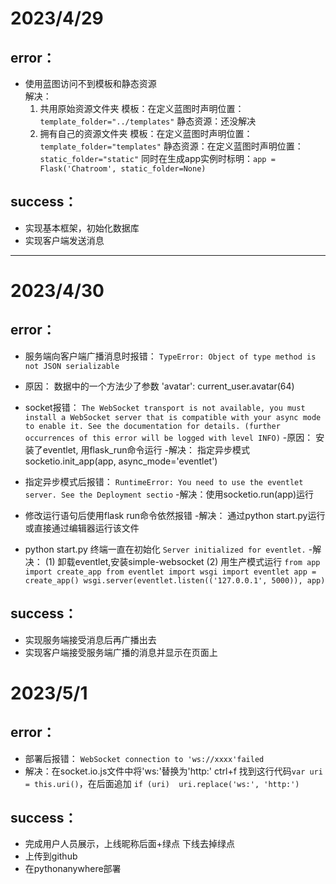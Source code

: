 # 2023/4/29
## error：
- 使用蓝图访问不到模板和静态资源  
    解决：
    1. 共用原始资源文件夹
        模板：在定义蓝图时声明位置：`template_folder="../templates"`
        静态资源：还没解决
    2. 拥有自己的资源文件夹
        模板：在定义蓝图时声明位置：`template_folder="templates"`
        静态资源：在定义蓝图时声明位置：`static_folder="static"`
                 同时在生成app实例时标明：`app = Flask('Chatroom', static_folder=None)`

## success：
+ 实现基本框架，初始化数据库
+ 实现客户端发送消息

---

# 2023/4/30
## error：
- 服务端向客户端广播消息时报错：
    `TypeError: Object of type method is not JSON serializable`
- 原因： 数据中的一个方法少了参数 'avatar': current_user.avatar(64)

- socket报错：
    `The WebSocket transport is not available, you must install a WebSocket server that is compatible with your async mode to enable it. See the documentation for details. (further occurrences of this error will be logged with level INFO)`
-原因： 安装了eventlet, 用flask_run命令运行
-解决： 指定异步模式socketio.init_app(app, async_mode='eventlet') 

- 指定异步模式后报错：
    `RuntimeError: You need to use the eventlet server. See the Deployment sectio`
-解决：使用socketio.run(app)运行

- 修改运行语句后使用flask run命令依然报错
-解决： 通过python start.py运行或直接通过编辑器运行该文件

- python start.py 终端一直在初始化
    `Server initialized for eventlet.`
-解决： (1) 卸载eventlet,安装simple-websocket
        (2) 用生产模式运行
        ````
        from app import create_app
        from eventlet import wsgi
        import eventlet
        app = create_app()
        wsgi.server(eventlet.listen(('127.0.0.1', 5000)), app)
        ````


## success：
+ 实现服务端接受消息后再广播出去
+ 实现客户端接受服务端广播的消息并显示在页面上



# 2023/5/1
## error：
- 部署后报错：
    `WebSocket connection to 'ws://xxxx'failed`
- 解决：在socket.io.js文件中将'ws:'替换为'http:'
        ctrl+f 找到这行代码`var uri = this.uri()`，在后面追加
        `if (uri) 
            uri.replace('ws:', 'http:')`

## success：
+ 完成用户人员展示，上线昵称后面+绿点 下线去掉绿点
+ 上传到github
+ 在pythonanywhere部署
